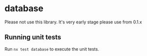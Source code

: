 # database

Please not use this library. It's very early stage please use from 0.1.x 

## Running unit tests

Run `nx test database` to execute the unit tests.
